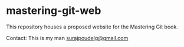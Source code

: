 # mastering-git-web

This repository houses a proposed website for the Mastering Git book.

Contact: This is my man surajpoudelg@gmail.com


